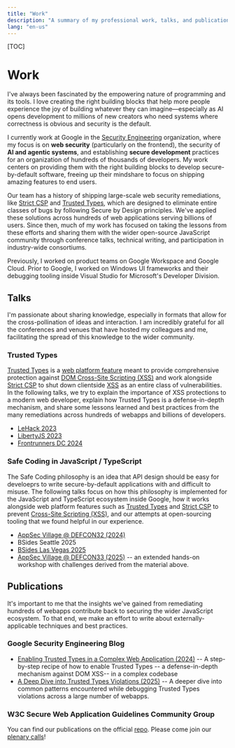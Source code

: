 ```yaml
---
title: "Work"
description: "A summary of my professional work, talks, and publications."
lang: "en-us"
---
```


[TOC]

# Work

I've always been fascinated by the empowering nature of programming and its
tools. I love creating the right building blocks that help more people
experience the joy of building whatever they can imagine—especially as AI opens
development to millions of new creators who need systems where correctness is
obvious and security is the default.

I currently work at Google in the
[Security Engineering](https://bughunters.google.com/) organization, where my
focus is on **web security** (particularly on the frontend), the security of
**AI and agentic systems**, and establishing **secure development** practices
for an organization of hundreds of thousands of developers. My work centers on
providing them with the right building blocks to develop secure-by-default
software, freeing up their mindshare to focus on shipping amazing features to
end users.

Our team has a history of shipping large-scale web security remediations, like
[Strict CSP](https://developer.mozilla.org/en-US/docs/Web/HTTP/Guides/CSP#strict_csp)
and
[Trusted Types](https://developer.mozilla.org/en-US/docs/Web/API/Trusted_Types_API),
which are designed to eliminate entire classes of bugs by following Secure by
Design principles. We've applied these solutions across hundreds of web
applications serving billions of users. Since then, much of my work has focused
on taking the lessons from these efforts and sharing them with the wider
open-source JavaScript community through conference talks, technical writing,
and participation in industry-wide consortiums.

Previously, I worked on product teams on Google Workspace and Google Cloud.
Prior to Google, I worked on Windows UI frameworks and their debugging tooling
inside Visual Studio for Microsoft's Developer Division.

## Talks

I'm passionate about sharing knowledge, especially in formats that allow for the
cross-pollination of ideas and interaction. I am incredibly grateful for all the
conferences and venues that have hosted my colleagues and me, facilitating the
spread of this knowledge to the wider community.

### Trusted Types

[Trusted Types](https://developer.mozilla.org/en-US/docs/Web/API/Trusted_Types_API)
is a [web platform feature](https://www.w3.org/TR/trusted-types/) meant to
provide comprehensive protection against
[DOM Cross-Site Scripting (XSS)](https://portswigger.net/web-security/cross-site-scripting/dom-based)
and work alongside
[Strict CSP](https://developer.mozilla.org/en-US/docs/Web/HTTP/Guides/CSP#strict_csp)
to shut down clientside [XSS](https://owasp.org/www-community/attacks/xss/) as
an entire class of vulnerabilities. In the following talks, we try to explain
the importance of XSS protections to a modern web developer, explain how Trusted
Types is a defense-in-depth mechanism, and share some lessons learned and best
practices from the many remediations across hundreds of webapps and billions of
developers.

- [LeHack 2023](https://www.youtube.com/watch?v=hOOpn0xEqrQ)
- [LibertyJS 2023](https://x.com/liberty_js/status/1712846893628191081)
- [Frontrunners DC 2024](https://www.youtube.com/watch?v=NUj7-XM51y8&t=12s)

### Safe Coding in JavaScript / TypeScript

The Safe Coding philosophy is an idea that API design should be easy for
develoeprs to write secure-by-default applications with and difficult to misuse.
The following talks focus on how this philosophy is implemented for the
JavaScript and TypeScript ecosystem inside Google, how it works alongside web
platform features such as
[Trusted Types](https://developer.mozilla.org/en-US/docs/Web/API/Trusted_Types_API)
and
[Strict CSP](https://developer.mozilla.org/en-US/docs/Web/HTTP/Guides/CSP#strict_csp)
to prevent
[Cross-Site Scripting (XSS)](https://owasp.org/www-community/attacks/xss/), and
our attempts at open-sourcing tooling that we found helpful in our experience.

- [AppSec Village @ DEFCON32 (2024)](https://www.youtube.com/watch?v=Q_PvndVqnsQ)
- BSides Seattle 2025
- [BSides Las Vegas 2025](https://www.youtube.com/live/DM2koEQ16p4?si=Abe3-qQ6jBGPYQO1&t=4322)
- [AppSec Village @ DEFCON33 (2025)](https://github.com/aaronshim/juice-shop) --
  an extended hands-on workshop with challenges derived from the material above.

## Publications

It's important to me that the insights we've gained from remediating hundreds of
webapps contribute back to securing the wider JavaScript ecosystem. To that end,
we make an effort to write about externally-applicable techniques and best
practices.

### Google Security Engineering Blog

- [Enabling Trusted Types in a Complex Web Application (2024)](https://bughunters.google.com/blog/6037890662793216/enabling-trusted-types-in-a-complex-web-application-a-case-study-of-appsheet)
  -- A step-by-step recipe of how to enable Trusted Types -- a defense-in-depth
  mechanism against DOM XSS-- in a complex codebase
- [A Deep Dive into Trusted Types Violations (2025)](https://bughunters.google.com/blog/5850786553528320/a-deep-dive-into-js-trusted-types-violations)
  -- A deeper dive into common patterns encountered while debugging Trusted
  Types violations across a large number of webapps.

### W3C Secure Web Application Guidelines Community Group

You can find our publications on the official
[repo](https://github.com/w3c-cg/swag/tree/main/docs). Please come join our
[plenary calls](https://www.w3.org/community/swag/)!
